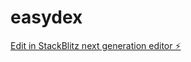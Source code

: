 # easydex

[Edit in StackBlitz next generation editor ⚡️](https://stackblitz.com/~/github.com/Guicanton/easydex)